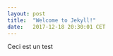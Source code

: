 ```yaml
---
layout: post
title:  "Welcome to Jekyll!"
date:   2017-12-18 20:30:01 CET
---
```


Ceci est un test
